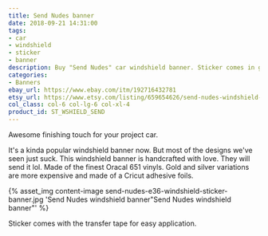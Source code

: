 ```yaml
---
title: Send Nudes banner
date: 2018-09-21 14:31:00
tags:
- car
- windshield
- sticker
- banner
description: Buy "Send Nudes" car windshield banner. Sticker comes in glossy white, silver and gold colors. Looks perfect on stanced, modified, drift and race cars!
categories:
- Banners
ebay_url: https://www.ebay.com/itm/192716432781
etsy_url: https://www.etsy.com/listing/659654626/send-nudes-windshield-banner
col_class: col-6 col-lg-6 col-xl-4
product_id: ST_WSHIELD_SEND
---
```


Awesome finishing touch for your project car.

<!-- more -->
<!-- {% asset_img content-image send-nudes-windshield-banner.jpg 'Send Nudes window windshield banner vinyl sticker"Send Nudes window windshield banner vinyl sticker"' %} -->

It's a kinda popular windshield banner now. But most of the designs we've seen just suck. This windshield banner is handcrafted with love. They will send it lol. Made of the finest Oracal 651 vinyls. Gold and silver variations are more expensive and made of a Cricut adhesive foils.

{% asset_img content-image send-nudes-e36-windshield-sticker-banner.jpg 'Send Nudes windshield banner"Send Nudes windshield banner"' %}

Sticker comes with the transfer tape for easy application.

